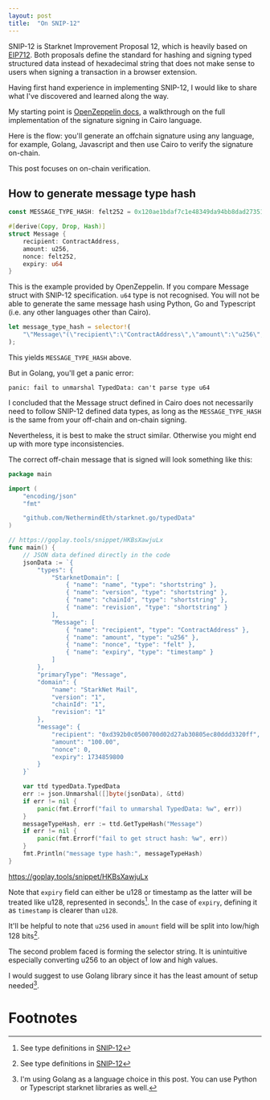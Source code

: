```yaml
---
layout: post
title:  "On SNIP-12"
---
```


SNIP-12 is Starknet Improvement Proposal 12, which is heavily based on [EIP712](https://eips.ethereum.org/EIPS/eip-712). Both proposals define the standard for hashing and signing typed structured data instead of hexadecimal string that does not make sense to users when signing a transaction in a browser extension.

Having first hand experience in implementing SNIP-12, I would like to share what I've discovered and learned along the way.

My starting point is [OpenZeppelin docs](https://docs.openzeppelin.com/contracts-cairo/0.11.0/guides/snip12), a walkthrough on the full implementation of the signature signing in Cairo language.

Here is the flow: you'll generate an offchain signature using any language, for example, Golang, Javascript and then use Cairo to verify the signature on-chain.

This post focuses on on-chain verification.

## How to generate message type hash

```rust
const MESSAGE_TYPE_HASH: felt252 = 0x120ae1bdaf7c1e48349da94bb8dad27351ca115d6605ce345aee02d68d99ec1;

#[derive(Copy, Drop, Hash)]
struct Message {
    recipient: ContractAddress,
    amount: u256,
    nonce: felt252,
    expiry: u64
}
```

This is the example provided by OpenZeppelin. If you compare Message struct with SNIP-12 specification. `u64` type is not recognised. You will not be able to generate the same message hash using Python, Go and Typescript (i.e. any other languages other than Cairo).

```rust
let message_type_hash = selector!(
    "\"Message\"(\"recipient\":\"ContractAddress\",\"amount\":\"u256\",\"nonce\":\"felt\",\"expiry\":\"u64\")\"u256\"(\"low\":\"felt\",\"high\":\"felt\")"
);
```

This yields `MESSAGE_TYPE_HASH` above.

But in Golang, you'll get a panic error:

```
panic: fail to unmarshal TypedData: can't parse type u64
```

I concluded that the Message struct defined in Cairo does not necessarily need to follow SNIP-12 defined data types, as long as the `MESSAGE_TYPE_HASH` is the same from your off-chain and on-chain signing.

Nevertheless, it is best to make the struct similar. Otherwise you might end up with more type inconsistencies.

The correct off-chain message that is signed will look something like this:

```go
package main

import (
	"encoding/json"
	"fmt"

	"github.com/NethermindEth/starknet.go/typedData"
)

// https://goplay.tools/snippet/HKBsXawjuLx
func main() {
	// JSON data defined directly in the code
	jsonData := `{
		"types": {
			"StarknetDomain": [
				{ "name": "name", "type": "shortstring" },
				{ "name": "version", "type": "shortstring" },
				{ "name": "chainId", "type": "shortstring" },
				{ "name": "revision", "type": "shortstring" }
			],
			"Message": [
				{ "name": "recipient", "type": "ContractAddress" },
				{ "name": "amount", "type": "u256" },
				{ "name": "nonce", "type": "felt" },
				{ "name": "expiry", "type": "timestamp" }
			]
		},
		"primaryType": "Message",
		"domain": {
			"name": "StarkNet Mail",
			"version": "1",
			"chainId": "1",
			"revision": "1"
		},
		"message": {
			"recipient": "0xd392b0c0500700d02d27ab30805ec80ddd3320ff",
			"amount": "100.00",
			"nonce": 0,
			"expiry": 1734859800
		}
	}`

	var ttd typedData.TypedData
	err := json.Unmarshal([]byte(jsonData), &ttd)
	if err != nil {
		panic(fmt.Errorf("fail to unmarshal TypedData: %w", err))
	}
	messageTypeHash, err := ttd.GetTypeHash("Message")
	if err != nil {
		panic(fmt.Errorf("fail to get struct hash: %w", err))
	}
	fmt.Println("message type hash:", messageTypeHash)
}
```
https://goplay.tools/snippet/HKBsXawjuLx


Note that `expiry` field can either be u128 or timestamp as the latter will be treated like u128, represented in seconds[^1]. In the case of `expiry`, defining it as `timestamp` is clearer than `u128`.

It'll be helpful to note that `u256` used in `amount` field will be split into low/high 128 bits[^1].

The second problem faced is forming the selector string. It is unintuitive especially converting u256 to an object of low and high values.

I would suggest to use Golang library since it has the least amount of setup needed[^2].








# Footnotes

[^1]: See type definitions in [SNIP-12](https://github.com/starknet-io/SNIPs/blob/main/SNIPS/snip-12.md#how-to-work-with-each-type)

[^2]: I'm using Golang as a language choice in this post. You can use Python or Typescript starknet libraries as well.